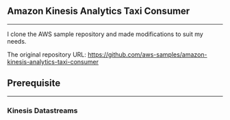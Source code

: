 ## Amazon Kinesis Analytics Taxi Consumer

---
I clone the AWS sample repository and made modifications to suit my needs.

The original repository URL: https://github.com/aws-samples/amazon-kinesis-analytics-taxi-consumer

## Prerequisite

---
### Kinesis Datastreams
